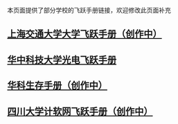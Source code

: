 本页面提供了部分学校的飞跃手册链接，欢迎修改此页面补充

## [上海交通大学大学飞跃手册（创作中）](https://survivesjtu.github.io/SJTU-Application/#/)
## [华中科技大学光电飞跃手册](https://hust-feiyue.github.io/)
## [华科生存手册（创作中）](https://1037survival.gitbook.io/)
## [四川大学计软网飞跃手册（创作中）](https://scu-cs-runner.github.io/SurviveSCUManual/)
